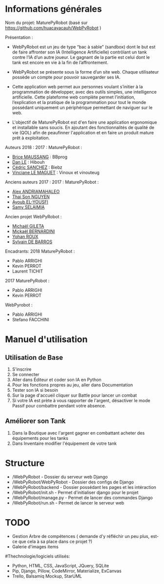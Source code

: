 ﻿# Informations générales
Nom du projet: MaturePyRobot (basé sur https://github.com/huacayacauh/WebPyRobot )

Présentation :
- WebPyRobot est un jeu de type “bac à sable” (sandbox) dont le but est de faire affronter son IA (Intelligence Artificielle) contrôlant un tank contre l’IA d’un autre joueur. 
Le gagnant de la partie est celui dont le tank est encore en vie à la fin de l’affrontement.

- WebPyRobot se présente sous la forme d’un site web. Chaque utilisateur possède un compte pour pouvoir sauvegarder ses IA. 

- Cette application web permet aux personnes voulant s’initier à la programmation de développer, avec des outils simples, une intelligence artificielle. Cette plateforme web complète permet l’initiation, l’explication et la pratique de la programmation pour tout le monde possédant uniquement un périphérique permettant de naviguer sur le web.

- L'objectif de MaturePyRobot est d'en faire une application ergonomique et installable sans soucis. En ajoutant des fonctionnalités de qualité de vie (QOL) afin de peaufinner l'application et en faire un produit mature prêt à exploitation.

Auteurs 2018 :
2017 : MaturePyRobot :
- [Brice MAUSSANG](mailto:brice.maussang@etu.univ-amu.fr) : BBprog
- [Dan LE](mailto:dan.le@etu.univ-amu.fr) : Hibouh
- [Cédric SANCHEZ](mailto:cedric.sanchez@etu.univ-amu.fr) : Biebz
- [Vinciane LE MAGUET](mailto:vinciane.le-maguet@etu.univ-amu.fr) : Vinoux et vinouteug

Anciens auteurs 2017 :
2017 : MaturePyRobot :
- [Alex ANDRIAMAHALEO](mailto:alex.andriamahaleo@etu.univ-amu.fr)
- [Thai Son NGUYEN](mailto:thai-son.nguyen@etu.univ-amu.fr)
- [Ayoub EL-YOUSFI](mailto:ayoub.elyousfi@etu.univ-amu.fr)
- [Samy SELAIMIA](mailto:samy.selaimia@etu.univ-amu.fr)

Ancien projet WebPyRobot :
- [Michaël GILETA](mailto:michael.gileta@etu.univ-amu.fr)
- [Mickaël BERNARDINI](mailto:mickael.bernardini@etu.univ-amu.fr)
- [Yohan ROUX](mailto:yohan.roux@etu.univ-amu.fr)
- [Sylvain DE BARROS](mailto:sylvain.debarros@etu.univ-amu.fr)

Encadrants:
2018 MaturePyRobot :
- Pablo ARRIGHI
- Kevin PERROT
- Laurent TICHIT

2017 MaturePyRobot :
- Pablo ARRIGHI
- Kevin PERROT

WebPyrobot :
- Pablo ARRIGHI
- Stefano FACCHINI

# Manuel d'utilisation
## Utilisation de Base
1. S'inscrire
2. Se connecter
3. Aller dans Éditeur et coder son IA en Python
4. Pour les fonctions propres au jeu, aller dans Documentation 
5. Tester son IA si besoin
6. Sur la page d'accueil cliquer sur Battle pour lancer un combat
7. Si votre IA est prète à vous rapporter de l'argent, désactiver le mode Passif pour combattre pendant votre absence.

## Améliorer son Tank
1. Dans la Boutique avec l'argent gagner en combattant acheter des équipements pour les tanks
2. Dans Inventaire modifier l'équipement de votre tank

# Structure
- /WebPyRobot - Dossier du serveur web Django
- /WebPyRobot/WebPyRobot - Dossier des configs de Django
- /WebPyRobot/backend - Dossier possédant les pages et les intéraction
- /WebPyRobot/init.sh - Permet d'initialiser django pour le projet
- /WebPyRobot/manage.py - Permet de lancer des commandes Django
- /WebPyRobot/run.sh - Permet de lancer le serveur web

# TODO
- Gestion Arbre de compétences ( demande d'y réfléchir un peu plus, est-ce que cela à sa place dans ce projet ?)
- Galerie d'images items

#Thechnologie/logiciels utilisés:
- Python, HTML, CSS, JavaScript, JQuery, SQLite
- Pip, Django, Pillow, CodeMirror, Materialize, ExCanvas
- Trello, Balsamiq Mockup, StarUML
